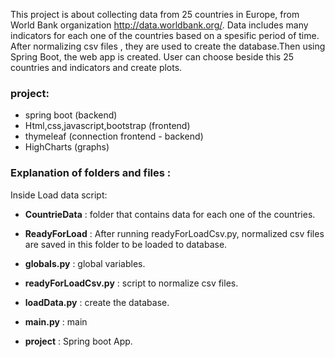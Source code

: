 This project is about collecting data from 25 countries in Europe, from World Bank organization http://data.worldbank.org/. Data includes many indicators for each one of the countries based on a spesific period of time. After normalizing csv files , they are used to create the database.Then using Spring Boot, the web app is created. User can choose beside this 25 countries  and indicators and create plots.   




### project: 
* spring boot (backend) 
* Html,css,javascript,bootstrap (frontend)
* thymeleaf (connection frontend - backend)
* HighCharts (graphs)


### Explanation of folders and files :

Inside Load data script:
* **CountrieData** : folder that contains data for each one of the countries.
* **ReadyForLoad** : After running readyForLoadCsv.py, normalized csv files are saved in this folder to be loaded to database.
* **globals.py** : global variables.
* **readyForLoadCsv.py** : script to normalize csv files.
* **loadData.py** : create the database.
* **main.py** : main

* **project** : Spring boot App.

